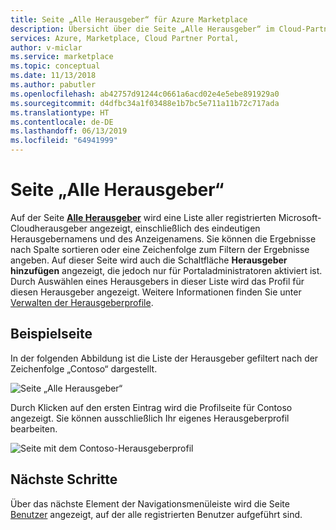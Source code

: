 ```yaml
---
title: Seite „Alle Herausgeber“ für Azure Marketplace
description: Übersicht über die Seite „Alle Herausgeber“ im Cloud-Partnerportal für Azure Marketplace.
services: Azure, Marketplace, Cloud Partner Portal,
author: v-miclar
ms.service: marketplace
ms.topic: conceptual
ms.date: 11/13/2018
ms.author: pabutler
ms.openlocfilehash: ab42757d91244c0661a6acd02e4e5ebe891929a0
ms.sourcegitcommit: d4dfbc34a1f03488e1b7bc5e711a11b72c717ada
ms.translationtype: HT
ms.contentlocale: de-DE
ms.lasthandoff: 06/13/2019
ms.locfileid: "64941999"
---
```

# <a name="all-publishers-page"></a>Seite „Alle Herausgeber“

Auf der Seite [**Alle Herausgeber**](https://cloudpartner.azure.com/#publishers) wird eine Liste aller registrierten Microsoft-Cloudherausgeber angezeigt, einschließlich des eindeutigen Herausgebernamens und des Anzeigenamens. Sie können die Ergebnisse nach Spalte sortieren oder eine Zeichenfolge zum Filtern der Ergebnisse angeben.  Auf dieser Seite wird auch die Schaltfläche **Herausgeber hinzufügen** angezeigt, die jedoch nur für Portaladministratoren aktiviert ist.  Durch Auswählen eines Herausgebers in dieser Liste wird das Profil für diesen Herausgeber angezeigt.  Weitere Informationen finden Sie unter [Verwalten der Herausgeberprofile](./../../cloud-partner-portal-orig/cloud-partner-portal-manage-publisher-profile.md).


## <a name="example-page"></a>Beispielseite

In der folgenden Abbildung ist die Liste der Herausgeber gefiltert nach der Zeichenfolge „Contoso“ dargestellt.  

![Seite „Alle Herausgeber“](./media/all-publishers-page1.png)

Durch Klicken auf den ersten Eintrag wird die Profilseite für Contoso angezeigt.  Sie können ausschließlich Ihr eigenes Herausgeberprofil bearbeiten.

![Seite mit dem Contoso-Herausgeberprofil](./media/all-publishers-page2.png)


## <a name="next-steps"></a>Nächste Schritte

Über das nächste Element der Navigationsmenüleiste wird die Seite [Benutzer](./cpp-users-page.md) angezeigt, auf der alle registrierten Benutzer aufgeführt sind. 
